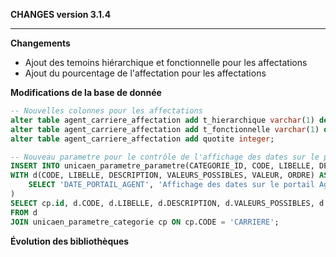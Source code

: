 **CHANGES version 3.1.4**

-----------

**Changements**

* Ajout des temoins hiérarchique et fonctionnelle pour les affectations
* Ajout du pourcentage de l'affectation pour les affectations

**Modifications de la base de donnée**

```sql
-- Nouvelles colonnes pour les affectations
alter table agent_carriere_affectation add t_hierarchique varchar(1) default 'N';
alter table agent_carriere_affectation add t_fonctionnelle varchar(1) default 'N';
alter table agent_carriere_affectation add quotite integer;

-- Nouveau parametre pour le contrôle de l'affichage des dates sur le portail agent
INSERT INTO unicaen_parametre_parametre(CATEGORIE_ID, CODE, LIBELLE, DESCRIPTION, VALEURS_POSSIBLES, VALEUR, ORDRE)
WITH d(CODE, LIBELLE, DESCRIPTION, VALEURS_POSSIBLES, VALEUR, ORDRE) AS (
    SELECT 'DATE_PORTAIL_AGENT', 'Affichage des dates sur le portail Agent', null, 'Boolean', 'true', 1100
)
SELECT cp.id, d.CODE, d.LIBELLE, d.DESCRIPTION, d.VALEURS_POSSIBLES, d.VALEUR, d.ORDRE
FROM d
JOIN unicaen_parametre_categorie cp ON cp.CODE = 'CARRIERE';
```

**Évolution des bibliothèques**

```bash
```
